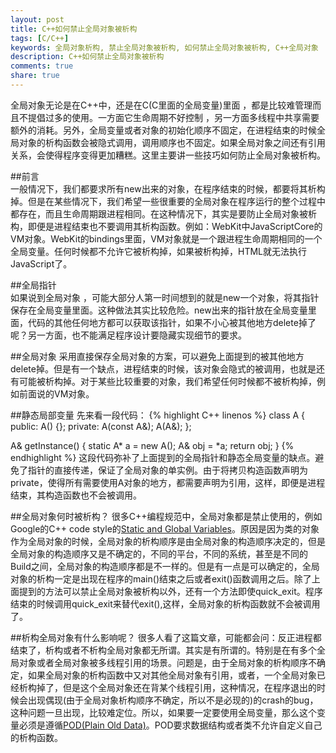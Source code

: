 ```yaml
---
layout: post
title: C++如何禁止全局对象被析构
tags: [C/C++]
keywords: 全局对象析构, 禁止全局对象被析构, 如何禁止全局对象被析构, C++全局对象
description: C++如何禁止全局对象被析构
comments: true
share: true
---
```

全局对象无论是在C++中，还是在C(C里面的全局变量)里面 ，都是比较难管理而且不提倡过多的使用。一方面它生命周期不好控制 ，另一方面多线程中共享需要额外的消耗。另外，全局变量或者对象的初始化顺序不固定，在进程结束的时候全局对象的析构函数会被隐式调用，调用顺序也不固定。如果全局对象之间还有引用关系，会使得程序变得更加糟糕。这里主要讲一些技巧如何防止全局对象被析构。

<!--more-->

##前言   
一般情况下，我们都要求所有new出来的对象，在程序结束的时候，都要将其析构掉。但是在某些情况下，我们希望一些很重要的全局对象在程序运行的整个过程中都存在，而且生命周期跟进程相同。在这种情况下，其实是要防止全局对象被析构，即便是进程结束也不要调用其析构函数。例如：WebKit中JavaScriptCore的VM对象。WebKit的bindings里面，VM对象就是一个跟进程生命周期相同的一个全局变量。任何时候都不允许它被析构掉，如果被析构掉，HTML就无法执行JavaScript了。


##全局指针  
如果说到全局对象 ，可能大部分人第一时间想到的就是new一个对象，将其指针保存在全局变量里面。这种做法其实比较危险。new出来的指针放在全局变量里面，代码的其他任何地方都可以获取该指针，如果不小心被其他地方delete掉了呢？另一方面，也不能满足程序设计要隐藏实现细节的要求。

##全局对象
采用直接保存全局对象的方案，可以避免上面提到的被其他地方delete掉。但是有一个缺点，进程结束的时候，该对象会隐式的被调用，也就是还有可能被析构掉。对于某些比较重要的对象，我们希望任何时候都不被析构掉，例如前面说的VM对象。

##静态局部变量
先来看一段代码：
{% highlight C++ linenos %}
class A {
public:
    A() {};
private:
    A(const A&);
    A(A&);
};

A& getInstance()
{
    static A* a = new A();
    A& obj = *a;
    return obj;
}
{% endhighlight %}
这段代码弥补了上面提到的全局指针和静态全局变量的缺点。避免了指针的直接传递，保证了全局对象的单实例。由于将拷贝构造函数声明为private，使得所有需要使用A对象的地方，都需要声明为引用，这样，即便是进程结束，其构造函数也不会被调用。

##全局对象何时被析构？
很多C++编程规范中，全局对象都是禁止使用的，例如Google的C++ code style的[Static and Global Variables](http://google-styleguide.googlecode.com/svn/trunk/cppguide.xml?showone=Static_and_Global_Variables#Static_and_Global_Variables)。原因是因为类的对象作为全局对象的时候，全局对象的析构顺序是由全局对象的构造顺序决定的，但是全局对象的构造顺序又是不确定的，不同的平台，不同的系统，甚至是不同的Build之间，全局对象的构造顺序都是不一样的。但是有一点是可以确定的，全局对象的析构一定是出现在程序的main()结束之后或者exit()函数调用之后。除了上面提到的方法可以禁止全局对象被析构以外，还有一个方法即使quick\_exit。程序结束的时候调用quick\_exit来替代exit(),这样，全局对象的析构函数就不会被调用了。


##析构全局对象有什么影响呢？
很多人看了这篇文章，可能都会问：反正进程都结束了，析构或者不析构全局对象都无所谓。其实是有所谓的。特别是在有多个全局对象或者全局对象被多线程引用的场景。问题是，由于全局对象的析构顺序不确定，如果全局对象的析构函数中又对其他全局对象有引用，或者，一个全局对象已经析构掉了，但是这个全局对象还在背某个线程引用，这种情况，在程序退出的时候会出现偶现(由于全局对象析构顺序不确定，所以不是必现的)的crash的bug，这种问题一旦出现，比较难定位。所以，如果要一定要使用全局变量，那么这个变量必须是遵循[POD(Plain Old Data)](http://en.wikipedia.org/wiki/Plain_old_data_structure)。POD要求数据结构或者类不允许自定义自己的析构函数。


